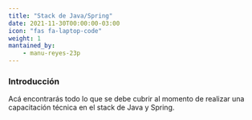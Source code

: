 ```yaml
---
title: "Stack de Java/Spring"
date: 2021-11-30T00:00:00-03:00
icon: "fas fa-laptop-code"
weight: 1
mantained_by:
    - manu-reyes-23p
---
```


### Introducción

Acá encontrarás todo lo que se debe cubrir al momento de realizar una capacitación técnica en el stack de Java y Spring.
